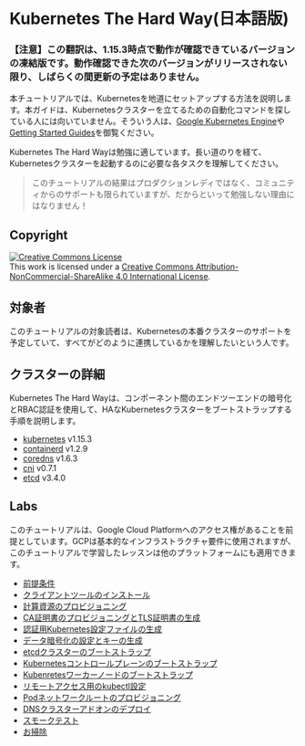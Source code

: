 # Kubernetes The Hard Way(日本語版)

### 【注意】この翻訳は、1.15.3時点で動作が確認できているバージョンの凍結版です。動作確認できた次のバージョンがリリースされない限り、しばらくの間更新の予定はありません。

本チュートリアルでは、Kubernetesを地道にセットアップする方法を説明します。本ガイドは、Kubernetesクラスターを立てるための自動化コマンドを探している人には向いていません。そういう人は、[Google Kubernetes Engine](https://cloud.google.com/kubernetes-engine)や[Getting Started Guides](https://kubernetes.io/docs/setup)を御覧ください。

Kubernetes The Hard Wayは勉強に適しています。長い道のりを経て、Kubernetesクラスターを起動するのに必要な各タスクを理解してください。

> このチュートリアルの結果はプロダクションレディではなく、コミュニティからのサポートも限られていますが、だからといって勉強しない理由にはなりません！

## Copyright

<a rel="license" href="http://creativecommons.org/licenses/by-nc-sa/4.0/"><img alt="Creative Commons License" style="border-width:0" src="https://i.creativecommons.org/l/by-nc-sa/4.0/88x31.png" /></a><br />This work is licensed under a <a rel="license" href="http://creativecommons.org/licenses/by-nc-sa/4.0/">Creative Commons Attribution-NonCommercial-ShareAlike 4.0 International License</a>.


## 対象者

このチュートリアルの対象読者は、Kubernetesの本番クラスターのサポートを予定していて、すべてがどのように連携しているかを理解したいという人です。

## クラスターの詳細

Kubernetes The Hard Wayは、コンポーネント間のエンドツーエンドの暗号化とRBAC認証を使用して、HAなKubernetesクラスターをブートストラップする手順を説明します。

* [kubernetes](https://github.com/kubernetes/kubernetes) v1.15.3
* [containerd](https://github.com/containerd/containerd) v1.2.9
* [coredns](https://github.com/coredns/coredns) v1.6.3
* [cni](https://github.com/containernetworking/cni) v0.7.1
* [etcd](https://github.com/coreos/etcd) v3.4.0

## Labs

このチュートリアルは、Google Cloud Platformへのアクセス権があることを前提としています。GCPは基本的なインフラストラクチャ要件に使用されますが、このチュートリアルで学習したレッスンは他のプラットフォームにも適用できます。

* [前提条件](docs/01-prerequisites.md)
* [クライアントツールのインストール](docs/02-client-tools.md)
* [計算資源のプロビジョニング](docs/03-compute-resources.md)
* [CA証明書のプロビジョニングとTLS証明書の生成](docs/04-certificate-authority.md)
* [認証用Kubernetes設定ファイルの生成](docs/05-kubernetes-configuration-files.md)
* [データ暗号化の設定とキーの生成](docs/06-data-encryption-keys.md)
* [etcdクラスターのブートストラップ](docs/07-bootstrapping-etcd.md)
* [Kubernetesコントロールプレーンのブートストラップ](docs/08-bootstrapping-kubernetes-controllers.md)
* [Kubenretesワーカーノードのブートストラップ](docs/09-bootstrapping-kubernetes-workers.md)
* [リモートアクセス用のkubectl設定](docs/10-configuring-kubectl.md)
* [Podネットワークルートのプロビジョニング](docs/11-pod-network-routes.md)
* [DNSクラスターアドオンのデプロイ](docs/12-dns-addon.md)
* [スモークテスト](docs/13-smoke-test.md)
* [お掃除](docs/14-cleanup.md)
